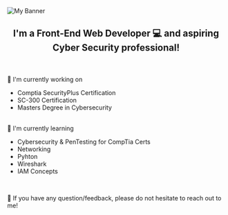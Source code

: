 <img src="https://github.com/Rafycruz23/rafycruz23/assets/103969478/7ab4e623-8046-476d-b770-3c84b76002a1" alt="My Banner">

<h2 align="center">
I'm a Front-End Web Developer 💻 and aspiring Cyber Security professional!
</h2> 
<br>
<br>
 🔭 I'm currently working on

- Comptia SecurityPlus Certification
- SC-300 Certification
- Masters Degree in Cybersecurity
<br>
🌱 I'm currently learning

- Cybersecurity & PenTesting for CompTia Certs
- Networking
- Pyhton
- Wireshark
- IAM Concepts
<br>

💬 If you have any question/feedback, please do not hesitate to reach out to me!

